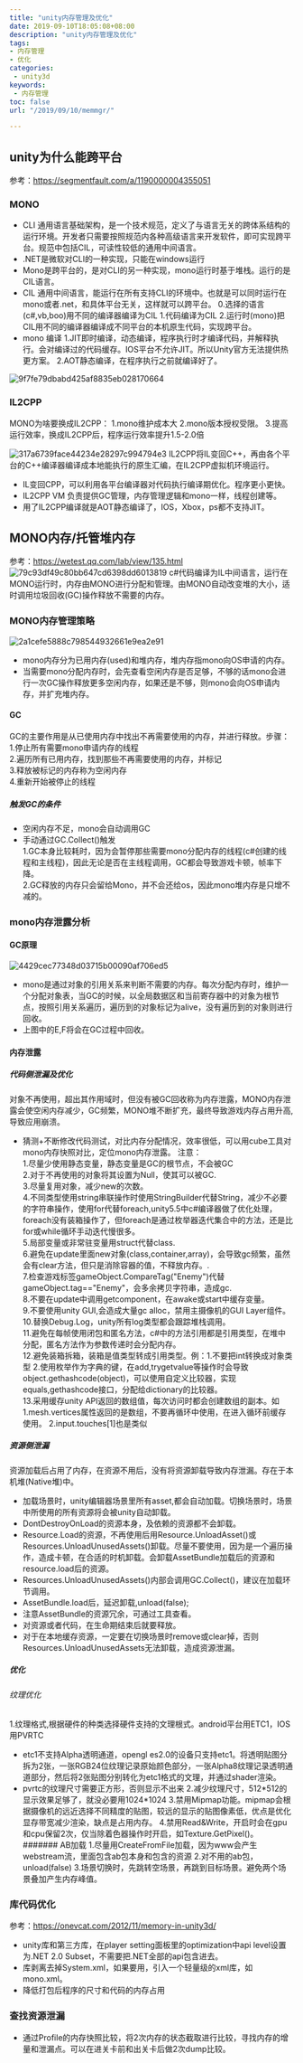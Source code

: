 ```yaml
---
title: "unity内存管理及优化"
date: 2019-09-10T18:05:08+08:00
description: "unity内存管理及优化"
tags:
- 内存管理
- 优化
categories:
 - unity3d
keywords:
 - 内存管理
toc: false
url: "/2019/09/10/memmgr/"

---
```


## unity为什么能跨平台
参考：https://segmentfault.com/a/1190000004355051
### MONO
* CLI 通用语言基础架构，是一个技术规范，定义了与语言无关的跨体系结构的运行环境。开发者只需要按照规范内各种高级语言来开发软件，即可实现跨平台。规范中包括CIL，可读性较低的通用中间语言。
* .NET是微软对CLI的一种实现，只能在windows运行
* Mono是跨平台的，是对CLI的另一种实现，mono运行时基于堆栈。运行的是CIL语言。
* CIL 通用中间语言，能运行在所有支持CLI的环境中。也就是可以同时运行在mono或者.net，和具体平台无关，这样就可以跨平台。
0.选择的语言(c#,vb,boo)用不同的编译器编译为CIL
1.代码编译为CIL
2.运行时(mono)把CIL用不同的编译器编译成不同平台的本机原生代码，实现跨平台。
* mono 编译
1.JIT即时编译，动态编译，程序执行时才编译代码，并解释执行。会对编译过的代码缓存。IOS平台不允许JIT。所以Unity官方无法提供热更方案。
2.AOT静态编译，在程序执行之前就编译好了。  

![9f7fe79dbabd425af8835eb028170664](/img/hugo/2019/unity3d内存管理及优化.resources/E43881D6-B3A3-4F9F-B0D3-9FF8170B3BDA.png)
### IL2CPP
MONO为啥要换成IL2CPP：
1.mono维护成本大
2.mono版本授权受限。
3.提高运行效率，换成IL2CPP后，程序运行效率提升1.5-2.0倍

![317a6739face44234e28297c994794e3](/img/hugo/2019/unity3d内存管理及优化.resources/DFDD8E91-8FE6-4834-B209-9A7D912EB836.png)
IL2CPP将IL变回C++，再由各个平台的C++编译器编译成本地能执行的原生汇编，在IL2CPP虚拟机环境运行。

* IL变回CPP，可以利用各平台编译器对代码执行编译期优化。程序更小更快。
* IL2CPP VM 负责提供GC管理，内存管理逻辑和mono一样，线程创建等。
* 用了IL2CPP编译就是AOT静态编译了，IOS，Xbox，ps都不支持JIT。

## MONO内存/托管堆内存
参考：https://wetest.qq.com/lab/view/135.html
![79c93df49c80bb647cd6398dd6013819](/img/hugo/2019/unity3d内存管理及优化.resources/50AE2645-144B-4076-AD97-7B96B50338B7.png)
c#代码编译为IL中间语言，运行在MONO运行时，内存由MONO进行分配和管理。由MONO自动改变堆的大小，适时调用垃圾回收(GC)操作释放不需要的内存。
### MONO内存管理策略
![2a1cefe5888c798544932661e9ea2e91](/img/hugo/2019/unity3d内存管理及优化.resources/59A820E9-727C-4ED6-87CC-6E9A650C4DA7.png)

* mono内存分为已用内存(used)和堆内存，堆内存指mono向OS申请的内存。
* 当需要mono分配内存时，会先查看空闲内存是否足够，不够的话mono会进行一次GC操作释放更多空闲内存，如果还是不够，则mono会向OS申请内存，并扩充堆内存。  

#### GC
GC的主要作用是从已使用内存中找出不再需要使用的内存，并进行释放。步骤：  
1.停止所有需要mono申请内存的线程   
2.遍历所有已用内存，找到那些不再需要使用的内存，并标记    
3.释放被标记的内存称为空闲内存   
4.重新开始被停止的线程
##### 触发GC的条件
* 空闲内存不足，mono会自动调用GC
* 手动通过GC.Collect()触发   
1.GC本身比较耗时，因为会暂停那些需要mono分配内存的线程(c#创建的线程和主线程)，因此无论是否在主线程调用，GC都会导致游戏卡顿，帧率下降。   
2.GC释放的内存只会留给Mono，并不会还给os，因此mono堆内存是只增不减的。

### mono内存泄露分析
#### GC原理
![4429cec77348d03715b00090af706ed5](/img/hugo/2019/unity3d内存管理及优化.resources/93CE99C0-42E7-4FD6-A3FC-C777AA1A98B2.png)

* mono是通过对象的引用关系来判断不需要的内存。每次分配内存时，维护一个分配对象表，当GC的时候，以全局数据区和当前寄存器中的对象为根节点，按照引用关系遍历，遍历到的对象标记为alive，没有遍历到的对象则进行回收。
* 上图中的E,F将会在GC过程中回收。
#### 内存泄露
##### 代码侧泄漏及优化
对象不再使用，超出其作用域时，但没有被GC回收称为内存泄露，MONO内存泄露会使空闲内存减少，GC频繁，MONO堆不断扩充，最终导致游戏内存占用升高,导致应用崩溃。

* 猜测+不断修改代码测试，对比内存分配情况，效率很低，可以用cube工具对mono内存快照对比，定位mono内存泄露。
注意：  
1.尽量少使用静态变量，静态变量是GC的根节点，不会被GC  
2.对于不再使用的对象将其设置为Null，使其可以被GC.  
3.尽量复用对象，减少new的次数。    
4.不同类型使用string串联操作时使用StringBuilder代替String，减少不必要的字符串操作，使用for代替foreach,unity5.5中c#编译器做了优化处理，foreach没有装箱操作了，但foreach是通过枚举器迭代集合中的方法，还是比for或while循环手动迭代慢很多。    
5.局部变量或非常驻变量用struct代替class.    
6.避免在update里面new对象(class,container,array)，会导致gc频繁，虽然会有clear方法，但只是消除容器的值，不释放内存。.   
7.检查游戏标签gameObject.CompareTag("Enemy")代替gameObject.tag=="Enemy"，会多余拷贝字符串，造成gc.   
8.不要在update中调用getcomponent，在awake或start中缓存变量。    
9.不要使用unity GUI,会造成大量gc alloc，禁用主摄像机的GUI Layer组件。    
10.替换Debug.Log，unity所有log类型都会跟踪堆栈调用。  
11.避免在每帧使用闭包和匿名方法，c#中的方法引用都是引用类型，在堆中分配，匿名方法作为参数传递时会分配内存。  
12.避免装箱拆箱，装箱是值类型转成引用类型。例：1.不要把int转换成对象类型 2.使用枚举作为字典的键，在add,trygetvalue等操作时会导致object.gethashcode(object)，可以使用自定义比较器，实现equals,gethashcode接口，分配给dictionary的比较器。  
13.采用缓存unity API返回的数组值，每次访问时都会创建数组的副本。如 1.mesh.vertices属性返回的是数组，不要再循环中使用，在进入循环前缓存使用。
2.input.touches[1]也是类似
##### 资源侧泄漏
资源加载后占用了内存，在资源不用后，没有将资源卸载导致内存泄漏。存在于本机堆(Native堆)中。
* 加载场景时，unity编辑器场景里所有asset,都会自动加载。切换场景时，场景中所使用的所有资源将会被unity自动卸载。
* DontDestroyOnLoad的资源本身，及依赖的资源都不会卸载。
* Resource.Load的资源，不再使用后用Resource.UnloadAsset()或Resources.UnloadUnusedAssets()卸载。尽量不要使用，因为是一个遍历操作，造成卡顿，在合适的时机卸载。会卸载AssetBundle加载后的资源和resource.load后的资源。
* Resources.UnloadUnusedAssets()内部会调用GC.Collect()，建议在加载环节调用。
* AssetBundle.load后，延迟卸载,unload(false);
* 注意AssetBundle的资源冗余，可通过工具查看。
* 对资源或者代码，在生命期结束后就要释放。
* 对于在本地缓存资源，一定要在切换场景时remove或clear掉，否则Resources.UnloadUnusedAssets无法卸载，造成资源泄漏。   

##### 优化
###### 纹理优化
1.纹理格式,根据硬件的种类选择硬件支持的文理根式。android平台用ETC1，IOS用PVRTC  

* etc1不支持Alpha透明通道，opengl es2.0的设备只支持etc1。将透明贴图分拆为2张，一张RGB24位纹理记录原始颜色部分，一张Alpha8纹理记录透明通道部分，然后将2张贴图分别转化为etc1格式的文理，并通过shader渲染。      
* pvrtc的纹理尺寸需要正方形，否则显示不出来
2.减少纹理尺寸，512\*512的显示效果足够了，就没必要用1024\*1024
3.禁用Mipmap功能。mipmap会根据摄像机的远近选择不同精度的贴图，较远的显示的贴图像素低，优点是优化显存带宽减少渲染，缺点是占用内存。
4.禁用Read&Write，开启时会在gpu和cpu保留2次，仅当除着色器操作时开启，如Texture.GetPixel()。
####### AB加载
1.尽量用CreateFromFile加载，因为www会产生webstream流，里面包含ab包本身和包含的资源
2.对不用的ab包，unload(false)
3.场景切换时，先跳转空场景，再跳到目标场景。避免两个场景叠加产生内存峰值。        
### 库代码优化
参考：https://onevcat.com/2012/11/memory-in-unity3d/
* unity库和第三方库，在player setting面板里的optimization中api level设置为.NET 2.0 Subset，不需要把.NET全部的api包含进去。
* 库剥离去掉System.xml，如果要用，引入一个轻量级的xml库，如mono.xml。
* 降低打包后程序的尺寸和代码的内存占用
### 查找资源泄漏
* 通过Profile的内存快照比较，将2次内存的状态截取进行比较，寻找内存的增量和泄漏点。可以在进关卡前和出关卡后做2次dump比较。






































